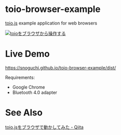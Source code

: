 # toio-browser-example

[toio.js](https://github.com/toio/toio.js) example application for web browsers

[![toioをブラウザから操作する](http://img.youtube.com/vi/MqSiwYrK-bw/0.jpg)](http://www.youtube.com/watch?v=MqSiwYrK-bw)

# Live Demo

https://snoguchi.github.io/toio-browser-example/dist/

Requirements:
- Google Chrome
- Bluetooth 4.0 adapter

# See Also

[toio.jsをブラウザで動かしてみた - Qiita
](https://qiita.com/shinsuke-noguchi/items/037d729327232b6c0d33)